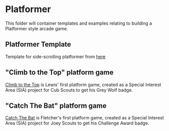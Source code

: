 # Platformer

This folder will container templates and examples relating to building a Platformer style arcade game.

## Platformer Template

Template for side-scrolling platformer from [here](https://api.arcade.academy/en/latest/examples/template_platformer.html#template-platformer)

## "Climb to the Top" platform game

[Climb to the Top](./ClimbToTheTop) is Lewis' first platform game, created as a Special Interest Area (SIA) project for Cub Scouts to get his Grey Wolf badge.

## "Catch The Bat" platform game

[Catch The Bat](./CatchTheBat) is Fletcher's first platform game, created as a Special Interest Area (SIA) project for Joey Scouts to get his Challenge Award badge.
